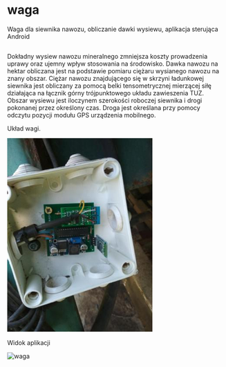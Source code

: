 # waga

Waga dla siewnika nawozu, obliczanie dawki wysiewu, aplikacja sterująca Android 

## 

Dokładny wysiew nawozu mineralnego zmniejsza koszty prowadzenia uprawy oraz ujemny wpływ stosowania na środowisko.  Dawka nawozu na hektar obliczana jest na podstawie pomiaru ciężaru wysianego nawozu na znany obszar. Ciężar nawozu znajdującego się w skrzyni ładunkowej siewnika jest obliczany za pomocą belki tensometrycznej mierzącej siłę działająca na łącznik górny trójpunktowego układu zawieszenia TUZ. Obszar wysiewu jest iloczynem szerokości roboczej siewnika i drogi pokonanej przez określony czas. Droga jest określana przy pomocy odczytu pozycji modułu GPS urządzenia mobilnego.  

Układ wagi.

![waga](/img/IMG_20190705_131600.jpg)

Widok aplikacji

![waga](/img/Zdjęcie000001.jpg)
